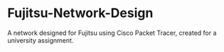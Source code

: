 # Fujitsu-Network-Design
A network designed for Fujitsu using Cisco Packet Tracer, created for a university assignment.
